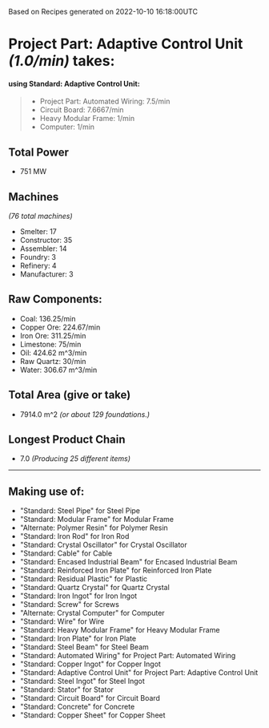 Based on Recipes generated on 2022-10-10 16:18:00UTC
# Project Part: Adaptive Control Unit *(1.0/min)* takes:
#### using Standard: Adaptive Control Unit:
> *  Project Part: Automated Wiring: 7.5/min
> *  Circuit Board: 7.6667/min
> *  Heavy Modular Frame: 1/min
> *  Computer: 1/min


## Total Power
*  751 MW

## Machines
*(76 total machines)*
* Smelter: 17
* Constructor: 35
* Assembler: 14
* Foundry: 3
* Refinery: 4
* Manufacturer: 3

## Raw Components:
* Coal: 136.25/min
* Copper Ore: 224.67/min
* Iron Ore: 311.25/min
* Limestone: 75/min
* Oil: 424.62 m^3/min
* Raw Quartz: 30/min
* Water: 306.67 m^3/min

## Total Area (give or take)
*  7914.0 m^2
*(or about 129 foundations.)*

## Longest Product Chain
*  7.0
*(Producing 25 different items)*

------

## Making use of:
* "Standard: Steel Pipe" for Steel Pipe
* "Standard: Modular Frame" for Modular Frame
* "Alternate: Polymer Resin" for Polymer Resin
* "Standard: Iron Rod" for Iron Rod
* "Standard: Crystal Oscillator" for Crystal Oscillator
* "Standard: Cable" for Cable
* "Standard: Encased Industrial Beam" for Encased Industrial Beam
* "Standard: Reinforced Iron Plate" for Reinforced Iron Plate
* "Standard: Residual Plastic" for Plastic
* "Standard: Quartz Crystal" for Quartz Crystal
* "Standard: Iron Ingot" for Iron Ingot
* "Standard: Screw" for Screws
* "Alternate: Crystal Computer" for Computer
* "Standard: Wire" for Wire
* "Standard: Heavy Modular Frame" for Heavy Modular Frame
* "Standard: Iron Plate" for Iron Plate
* "Standard: Steel Beam" for Steel Beam
* "Standard: Automated Wiring" for Project Part: Automated Wiring
* "Standard: Copper Ingot" for Copper Ingot
* "Standard: Adaptive Control Unit" for Project Part: Adaptive Control Unit
* "Standard: Steel Ingot" for Steel Ingot
* "Standard: Stator" for Stator
* "Standard: Circuit Board" for Circuit Board
* "Standard: Concrete" for Concrete
* "Standard: Copper Sheet" for Copper Sheet